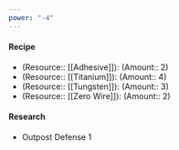 ```yaml
---
power: "-4"
---
```


#### Recipe
- (Resource:: [[Adhesive]]): (Amount:: 2)
- (Resource:: [[Titanium]]): (Amount:: 4)
- (Resource:: [[Tungsten]]): (Amount:: 3)
- (Resource:: [[Zero Wire]]): (Amount:: 2)

#### Research
- Outpost Defense 1